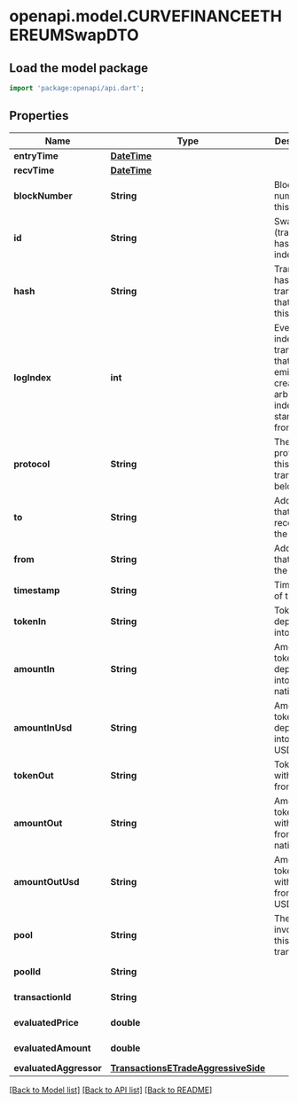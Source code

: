 # openapi.model.CURVEFINANCEETHEREUMSwapDTO

## Load the model package
```dart
import 'package:openapi/api.dart';
```

## Properties
Name | Type | Description | Notes
------------ | ------------- | ------------- | -------------
**entryTime** | [**DateTime**](DateTime.md) |  | [optional] 
**recvTime** | [**DateTime**](DateTime.md) |  | [optional] 
**blockNumber** | **String** | Block number of this event | [optional] 
**id** | **String** | Swap-(transaction hash)-(log index) | [optional] 
**hash** | **String** | Transaction hash of the transaction that emitted this event | [optional] 
**logIndex** | **int** | Event log index. For transactions that don't emit event, create arbitrary index starting from 0 | [optional] 
**protocol** | **String** | The protocol this transaction belongs to | [optional] 
**to** | **String** | Address that received the tokens | [optional] 
**from** | **String** | Address that sent the tokens | [optional] 
**timestamp** | **String** | Timestamp of this event | [optional] 
**tokenIn** | **String** | Token deposited into pool | [optional] 
**amountIn** | **String** | Amount of token deposited into pool in native units | [optional] 
**amountInUsd** | **String** | Amount of token deposited into pool in USD | [optional] 
**tokenOut** | **String** | Token withdrawn from pool | [optional] 
**amountOut** | **String** | Amount of token withdrawn from pool in native units | [optional] 
**amountOutUsd** | **String** | Amount of token withdrawn from pool in USD | [optional] 
**pool** | **String** | The pool involving this transaction | [optional] 
**poolId** | **String** |  | [optional] [readonly] 
**transactionId** | **String** |  | [optional] [readonly] 
**evaluatedPrice** | **double** |  | [optional] [readonly] 
**evaluatedAmount** | **double** |  | [optional] [readonly] 
**evaluatedAggressor** | [**TransactionsETradeAggressiveSide**](TransactionsETradeAggressiveSide.md) |  | [optional] 

[[Back to Model list]](../README.md#documentation-for-models) [[Back to API list]](../README.md#documentation-for-api-endpoints) [[Back to README]](../README.md)


